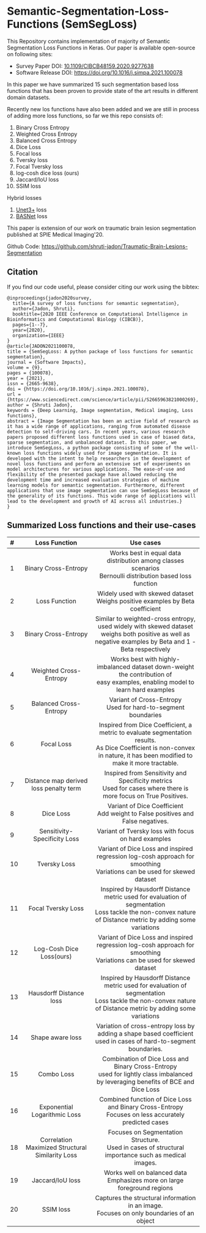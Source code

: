 # Semantic-Segmentation-Loss-Functions (SemSegLoss)
This Repository contains implementation of majority of Semantic Segmentation Loss Functions in Keras. Our paper is available open-source on following sites:

* Survey Paper DOI: [10.1109/CIBCB48159.2020.9277638](10.1109/CIBCB48159.2020.9277638)
* Software Release DOI: https://doi.org/10.1016/j.simpa.2021.100078

In this paper we have summarized 15 such segmentation based loss functions that has been proven to provide state of the art results in different domain datasets.

Recently new los functions have also been added and we are still in process of adding more loss functions, so far we this repo consists of:
1. Binary Cross Entropy
2. Weighted Cross Entropy
3. Balanced Cross Entropy
4. Dice Loss
5. Focal loss
6. Tversky loss
7. Focal Tversky loss
8. log-cosh dice loss (ours)
9. Jaccard/IoU loss
10. SSIM loss

Hybrid losses
1. [Unet3+](https://arxiv.org/ftp/arxiv/papers/2004/2004.08790.pdf) loss
2. [BASNet](https://arxiv.org/pdf/2101.04704.pdf) loss


This paper is extension of our work on traumatic brain lesion segmentation published at SPIE Medical Imaging'20.

Github Code: https://github.com/shruti-jadon/Traumatic-Brain-Lesions-Segmentation

## Citation
If you find our code useful, please consider citing our work using the bibtex:
```
@inproceedings{jadon2020survey,
  title={A survey of loss functions for semantic segmentation},
  author={Jadon, Shruti},
  booktitle={2020 IEEE Conference on Computational Intelligence in Bioinformatics and Computational Biology (CIBCB)},
  pages={1--7},
  year={2020},
  organization={IEEE}
}
@article{JADON2021100078,
title = {SemSegLoss: A python package of loss functions for semantic segmentation},
journal = {Software Impacts},
volume = {9},
pages = {100078},
year = {2021},
issn = {2665-9638},
doi = {https://doi.org/10.1016/j.simpa.2021.100078},
url = {https://www.sciencedirect.com/science/article/pii/S2665963821000269},
author = {Shruti Jadon},
keywords = {Deep Learning, Image segmentation, Medical imaging, Loss functions},
abstract = {Image Segmentation has been an active field of research as it has a wide range of applications, ranging from automated disease detection to self-driving cars. In recent years, various research papers proposed different loss functions used in case of biased data, sparse segmentation, and unbalanced dataset. In this paper, we introduce SemSegLoss, a python package consisting of some of the well-known loss functions widely used for image segmentation. It is developed with the intent to help researchers in the development of novel loss functions and perform an extensive set of experiments on model architectures for various applications. The ease-of-use and flexibility of the presented package have allowed reducing the development time and increased evaluation strategies of machine learning models for semantic segmentation. Furthermore, different applications that use image segmentation can use SemSegLoss because of the generality of its functions. This wide range of applications will lead to the development and growth of AI across all industries.}
}
```
## Summarized Loss functions and their use-cases
| #      | Loss Function | Use cases     |
| :---        |    :----:   |    :---: |
| 1      | Binary Cross-Entropy       | Works best in equal data distribution among classes scenarios <br /> Bernoulli distribution based loss function |
| 2      | Loss Function       | Widely used with skewed dataset <br /> Weighs positive examples by Beta coefficient
| 3      | Binary Cross-Entropy       | Similar to weighted-cross entropy, used widely with skewed dataset <br /> weighs both positive as well as negative examples by Beta and 1 - Beta respectively
| 4      | Weighted Cross-Entropy       | Works best with highly-imbalanced dataset down-weight the contribution of <br /> easy examples, enabling model to learn hard examples
| 5      | Balanced Cross-Entropy       | Variant of Cross-Entropy <br /> Used for hard-to-segment boundaries
| 6      | Focal Loss       | Inspired from Dice Coefficient, a metric to evaluate segmentation results. <br /> As Dice Coefficient is non-convex in nature, it has been modified to make it more tractable.
| 7      | Distance map derived loss penalty term       | Inspired from Sensitivity and Specificity metrics <br /> Used for cases where there is more focus on True Positives.
| 8      | Dice Loss       | Variant of Dice Coefficient <br /> Add weight to False positives and False negatives.
| 9      | Sensitivity-Specificity Loss       | Variant of Tversky loss with focus on hard examples
| 10      | Tversky Loss       | Variant of Dice Loss and inspired regression log-cosh approach for smoothing <br /> Variations can be used for skewed dataset
| 11      | Focal Tversky Loss       | Inspired by Hausdorff Distance metric used for evaluation of segmentation <br /> Loss tackle the non-convex nature of Distance metric by adding some variations
| 12      | Log-Cosh Dice Loss(ours)       | Variant of Dice Loss and inspired regression log-cosh approach for smoothing <br /> Variations can be used for skewed dataset
| 13      | Hausdorff Distance loss       | Inspired by Hausdorff Distance metric used for evaluation of segmentation <br /> Loss tackle the non-convex nature of Distance metric by adding some variations
| 14      | Shape aware loss       | Variation of cross-entropy loss by adding a shape based coefficient <br /> used in cases of hard-to-segment boundaries.
| 15      | Combo Loss       | Combination of Dice Loss and Binary Cross-Entropy <br /> used for lightly class imbalanced by leveraging benefits of BCE and Dice Loss
| 16      | Exponential Logarithmic Loss       | Combined function of Dice Loss and Binary Cross-Entropy <br /> Focuses on less accurately predicted cases
| 18      | Correlation Maximized Structural Similarity Loss       | Focuses on Segmentation Structure. <br /> Used in cases of structural importance such as medical images.
| 19      | Jaccard/IoU loss       | Works well on balanced data <br />  Emphasizes more on large foreground regions 
| 20      | SSIM loss       | Captures the structural information in an image. <br /> Focuses on only boundaries of an object